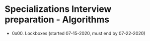# Specializations Interview preparation - Algorithms

* 0x00. Lockboxes (started 07-15-2020, must end by 07-22-2020)
